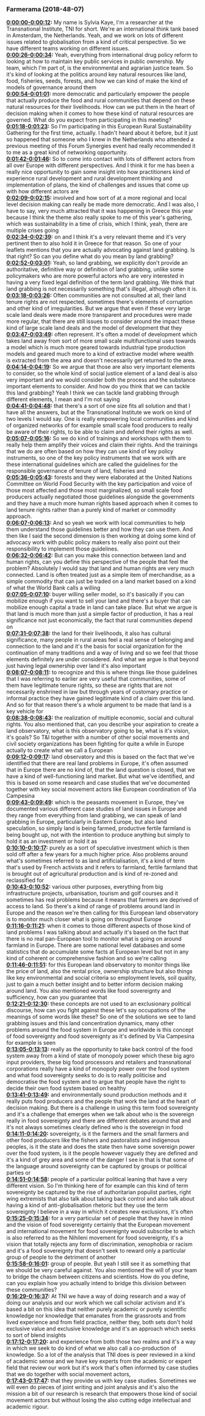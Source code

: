 ### Farmerama  (2018-48-07)
**[0:00:00-0:00:12](https://soundcloud.com/farmerama-radio/shorts-sylvia-kay#t=0:00:00):**  My name is Sylvia Kaye, I'm a researcher at the Transnational Institute, TNI for short.  We're an international think tank based in Amsterdam, the Netherlands.  Yeah, and we work on lots of different issues related to globalisation from a kind of critical  perspective.  So we have different teams working on different issues.  
**[0:00:26-0:00:34](https://soundcloud.com/farmerama-radio/shorts-sylvia-kay#t=0:00:26):**  Yeah, everything from international drug policy reform to looking at how to maintain key public  services in public ownership.  My team, which I'm part of, is the environmental and agrarian justice team.  So it's kind of looking at the politics around key natural resources like land, food, fisheries,  seeds, forests, and how we can kind of make the kind of models of governance around them  
**[0:00:54-0:01:01](https://soundcloud.com/farmerama-radio/shorts-sylvia-kay#t=0:00:54):**  more democratic and particularly empower the people that actually produce the food and  rural communities that depend on these natural resources for their livelihoods.  How can we put them in the heart of decision making when it comes to how these kind of  natural resources are governed.  What do you expect from participating in this meeting?  
**[0:01:18-0:01:23](https://soundcloud.com/farmerama-radio/shorts-sylvia-kay#t=0:01:18):**  So I'm participating in this European Rural Sustainability Gathering for the first time,  actually.  I hadn't heard about it before, but it just so happened that someone who I knew in the  Netherlands who attended a previous meeting of this Forum Synergies event had really recommended  it to me as a great kind of networking opportunity.  
**[0:01:42-0:01:46](https://soundcloud.com/farmerama-radio/shorts-sylvia-kay#t=0:01:42):**  So to come into contact with lots of different actors from all over Europe with different  perspectives.  And I think it for me has been a really nice opportunity to gain some insight into how  practitioners kind of experience rural development and rural development thinking and implementation  of plans, the kind of challenges and issues that come up with how different actors are  
**[0:02:09-0:02:15](https://soundcloud.com/farmerama-radio/shorts-sylvia-kay#t=0:02:09):**  involved and how sort of at a more regional and local level decision making can really  be made more democratic.  And I was also, I have to say, very much attracted that it was happening in Greece this year  because I think the theme also really spoke to me of this year's gathering, which was  sustainability in a time of crisis, which I think, yeah, there are multiple crises going  
**[0:02:34-0:02:39](https://soundcloud.com/farmerama-radio/shorts-sylvia-kay#t=0:02:34):**  on and I think it's a very relevant theme and it's very pertinent then to also hold  it in Greece for that reason.  So one of your leaflets mentions that you are actually advocating against land grabbing.  Is that right?  So can you define what do you mean by land grabbing?  
**[0:02:52-0:03:01](https://soundcloud.com/farmerama-radio/shorts-sylvia-kay#t=0:02:52):**  Yeah, so land grabbing, we explicitly don't provide an authoritative, definitive way or  definition of land grabbing, unlike some policymakers who are more powerful actors who are very  interested in having a very fixed legal definition of the term land grabbing.  We think that land grabbing is not necessarily something that's illegal, although often it  is.  
**[0:03:18-0:03:26](https://soundcloud.com/farmerama-radio/shorts-sylvia-kay#t=0:03:18):**  Often communities are not consulted at all, their land tenure rights are not respected,  sometimes there's elements of corruption and other kind of irregularities.  But we argue that even if these very large scale land deals were made more transparent  and procedures were made more regular, that there are still issues to consider around  the impact these kind of large scale land deals and the model of development that they  
**[0:03:47-0:03:49](https://soundcloud.com/farmerama-radio/shorts-sylvia-kay#t=0:03:47):**  often represent.  It's often a model of development which takes land away from sort of more small scale multifunctional  uses towards a model which is much more geared towards industrial type production models  and geared much more to a kind of extractive model where wealth is extracted from the area  and doesn't necessarily get returned to the area.  
**[0:04:14-0:04:19](https://soundcloud.com/farmerama-radio/shorts-sylvia-kay#t=0:04:14):**  So we argue that those are also very important elements to consider, so the whole kind of  social justice element of a land deal is also very important and we would consider both  the process and the substance important elements to consider.  And how do you think that we can tackle this land grabbing?  Yeah I think we can tackle land grabbing through different elements, I mean and I'm not saying  
**[0:04:41-0:04:48](https://soundcloud.com/farmerama-radio/shorts-sylvia-kay#t=0:04:41):**  that there's a sort of one size fits all solution and that I have all the answers, but at the  Transnational Institute we work on kind of two levels I would say.  One is really empowering local communities and kind of organized networks of for example  small scale food producers to really be aware of their rights, to be able to claim and defend  their rights as well.  
**[0:05:07-0:05:16](https://soundcloud.com/farmerama-radio/shorts-sylvia-kay#t=0:05:07):**  So we do kind of trainings and workshops with them to really help them amplify their voices  and claim their rights.  And the trainings that we do are often based on how they can use kind of key policy instruments,  so one of the key policy instruments that we work with are these international guidelines  which are called the guidelines for the responsible governance of tenure of land, fisheries and  
**[0:05:36-0:05:43](https://soundcloud.com/farmerama-radio/shorts-sylvia-kay#t=0:05:36):**  forests and they were elaborated at the United Nations Committee on World Food Security with  the key participation and voice of those most affected and those most marginalized, so small  scale food producers actually negotiated those guidelines alongside the governments and they  have a much more human rights based approach when it comes to land tenure rights rather  than a purely kind of market or commodity approach.  
**[0:06:07-0:06:13](https://soundcloud.com/farmerama-radio/shorts-sylvia-kay#t=0:06:07):**  And so yeah we work with local communities to help them understand those guidelines better  and how they can use them.  And then like I said the second dimension is then working at doing some kind of advocacy  work with public policy makers to really also point out their responsibility to implement  those guidelines.  
**[0:06:32-0:06:42](https://soundcloud.com/farmerama-radio/shorts-sylvia-kay#t=0:06:32):**  But can you make this connection between land and human rights, can you define this perspective  of the people that feel the problem?  Absolutely I would say that land and human rights are very much connected.  Land is often treated just as a simple item of merchandise, as a simple commodity that  can just be traded on a land market based on a kind of what the World Bank calls a willing  
**[0:07:05-0:07:10](https://soundcloud.com/farmerama-radio/shorts-sylvia-kay#t=0:07:05):**  buyer willing seller model, so it's basically if you can mobilize enough if you want to  sell your land and there's a buyer that can mobilize enough capital a trade in land can  take place.  But what we argue is that land is much more than just a simple factor of production, it  has a real significance not just economically, the fact that rural communities depend on  
**[0:07:31-0:07:38](https://soundcloud.com/farmerama-radio/shorts-sylvia-kay#t=0:07:31):**  the land for their livelihoods, it also has cultural significance, many people in rural  areas feel a real sense of belonging and connection to the land and it's the basis for social  organization for the continuation of many traditions and a way of living and so we feel  that those elements definitely are under considered.  And what we argue is that beyond just having legal ownership over land it's also important  
**[0:08:07-0:08:11](https://soundcloud.com/farmerama-radio/shorts-sylvia-kay#t=0:08:07):**  to recognize and this is where things like those guidelines that I was referring to  earlier are very useful that communities, some of them have legitimate tenure rights,  so these are rights that are not necessarily enshrined in law but through years of customary  practice or informal practice they have gained legitimate kind of a claim over this land.  And so for that reason there's a whole argument to be made that land is a key vehicle for  
**[0:08:38-0:08:43](https://soundcloud.com/farmerama-radio/shorts-sylvia-kay#t=0:08:38):**  the realization of multiple economic, social and cultural rights.  You also mentioned that, can you describe your aspiration to create a land observatory,  what is this observatory going to be, what is it's vision, it's goals?  So T&I together with a number of other social movements and civil society organizations  has been fighting for quite a while in Europe actually to create what we call a European  
**[0:09:12-0:09:17](https://soundcloud.com/farmerama-radio/shorts-sylvia-kay#t=0:09:12):**  land observatory and this is based on the fact that we've identified that there are  real land problems in Europe, it's often assumed that in Europe there are no kind of, that  the land question is closed, that we have a kind of well-functioning land market.  But what we've identified, and this is based on some research and case studies that we've  documented together with key social movement actors like European coordination of Via Campesina  
**[0:09:43-0:09:49](https://soundcloud.com/farmerama-radio/shorts-sylvia-kay#t=0:09:43):**  which is the peasants movement in Europe, they've documented various different case  studies of land issues in Europe and they range from everything from land grabbing,  we can speak of land grabbing in Europe, particularly in Eastern Europe, but also land speculation,  so simply land is being farmed, productive fertile farmland is being bought up, not with  the intention to produce anything but simply to hold it as an investment or hold it as  
**[0:10:10-0:10:17](https://soundcloud.com/farmerama-radio/shorts-sylvia-kay#t=0:10:10):**  purely as a sort of speculative investment which is then sold off after a few years for  a much higher price.  Also problems around what's sometimes referred to as land artificialisation, it's a kind  of term that's used by French activists and it refers to farmland, fertile farmland that  is brought out of agricultural production and is kind of re-zoned and reclassified for  
**[0:10:43-0:10:52](https://soundcloud.com/farmerama-radio/shorts-sylvia-kay#t=0:10:43):**  various other purposes, everything from big infrastructure projects, urbanisation, tourism  and golf courses and it sometimes has real problems because it means that farmers are  deprived of access to land.  So there's a kind of range of problems around land in Europe and the reason we're then calling  for this European land observatory is to monitor much closer what is going on throughout Europe  
**[0:11:16-0:11:21](https://soundcloud.com/farmerama-radio/shorts-sylvia-kay#t=0:11:16):**  when it comes to those different aspects of those kind of land problems I was talking  about and actually it's based on the fact that there is no real pan-European tool to  monitor what is going on around farmland in Europe.  There are some national level databases and some statistics that do accumulate some facts  at European level but not in any kind of coherent or comprehensive fashion and so we're calling  
**[0:11:46-0:11:51](https://soundcloud.com/farmerama-radio/shorts-sylvia-kay#t=0:11:46):**  for this European land observatory to monitor things like the price of land, also the rental  price, ownership structure but also things like key environmental and social criteria  so employment levels, soil quality, just to gain a much better insight and to better inform  decision making around land.  You also mentioned words like food sovereignty and sufficiency, how can you guarantee that  
**[0:12:21-0:12:30](https://soundcloud.com/farmerama-radio/shorts-sylvia-kay#t=0:12:21):**  these concepts are not used to an exclusionary political discourse, how can you fight against  these let's say occupations of the meanings of some words like these?  So one of the solutions we see to land grabbing issues and this land concentration dynamics,  many other problems around the food system in Europe and worldwide is this concept of  food sovereignty and food sovereignty as it's defined by Via Campesina for example is seen  
**[0:13:05-0:13:13](https://soundcloud.com/farmerama-radio/shorts-sylvia-kay#t=0:13:05):**  really as the opportunity to take back control of the food system away from a kind of state  of monopoly power which these big agro input providers, these big food processors and retailers  and transnational corporations really have a kind of monopoly power over the food system  and what food sovereignty seeks to do is to really politicise and democratise the food  system and to argue that people have the right to decide their own food system based on healthy  
**[0:13:41-0:13:49](https://soundcloud.com/farmerama-radio/shorts-sylvia-kay#t=0:13:41):**  and environmentally sound production methods and it really puts food producers and the  people that work the land at the heart of decision making.  But there is a challenge in using this term food sovereignty and it's a challenge that  emerges when we talk about who is the sovereign really in food sovereignty and there are different  debates around that and it's not always sometimes clearly defined who is the sovereign in food  
**[0:14:11-0:14:20](https://soundcloud.com/farmerama-radio/shorts-sylvia-kay#t=0:14:11):**  sovereignty, is it the farmers and the small farmers and other food producers like the  fishers and pastoralists and indigenous peoples, is it the state and does the state then have  some sovereign power over the food system, is it the people however vaguely they are  defined and it's a kind of grey area and some of the danger I see in that is that some  of the language around sovereignty can be captured by groups or political parties or  
**[0:14:51-0:14:58](https://soundcloud.com/farmerama-radio/shorts-sylvia-kay#t=0:14:51):**  people of a particular political leaning that have a very different vision.  So I'm thinking here of for example can this kind of term sovereignty be captured by the  rise of authoritarian populist parties, right wing extremists that also talk about taking  back control and also talk about having a kind of anti-globalisation rhetoric but they  use the term sovereignty I believe in a way in which it creates new exclusions, it's often  
**[0:15:25-0:15:34](https://soundcloud.com/farmerama-radio/shorts-sylvia-kay#t=0:15:25):**  for a very particular set of people that they have in mind and the vision of food sovereignty  certainly that the European movement and international movement for food sovereignty would subscribe  to which is also referred to as the Nihileni movement for food sovereignty, it's a vision  that totally rejects any form of discrimination, xenophobia or racism and it's a food sovereignty  that doesn't seek to reward only a particular group of people to the detriment of another  
**[0:15:58-0:16:01](https://soundcloud.com/farmerama-radio/shorts-sylvia-kay#t=0:15:58):**  group of people.  But yeah I still see it as something that we should be very careful against.  You also mentioned the will of your team to bridge the chasm between citizens and scientists.  How do you define, can you explain how you actually intend to bridge this division between  these communities?  
**[0:16:29-0:16:37](https://soundcloud.com/farmerama-radio/shorts-sylvia-kay#t=0:16:29):**  At TNI we have a way of doing research and a way of doing our analysis and our work which  we call scholar activism and it's based a bit on this idea that neither purely academic  or purely scientific knowledge nor knowledge that emanates from the grassroots and from  lived experience and from field practice, neither they, both sets don't hold exclusive  value and exclusive knowledge and it's an approach which seeks to sort of blend insights  
**[0:17:12-0:17:20](https://soundcloud.com/farmerama-radio/shorts-sylvia-kay#t=0:17:12):**  and experience from both those two realms and it's a way in which we seek to do kind  of what we also call a co-production of knowledge.  So a lot of the analysis that TNI does is peer reviewed in a kind of academic sense  and we have key experts from the academic or expert field that review our work but it's  work that's often informed by case studies that we do together with social movement actors,  
**[0:17:43-0:17:47](https://soundcloud.com/farmerama-radio/shorts-sylvia-kay#t=0:17:43):**  that they provide us with key case studies.  Sometimes we will even do pieces of joint writing and joint analysis and it's also the  mission a bit of our research is research that empowers those kind of social movement  actors but without losing the also cutting edge intellectual and academic rigour.  
